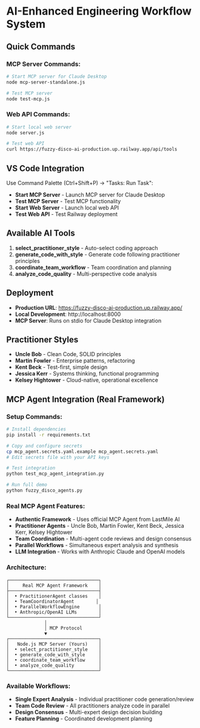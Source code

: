 # AI-Enhanced Engineering Workflow System

## Quick Commands

### MCP Server Commands:
```bash
# Start MCP server for Claude Desktop
node mcp-server-standalone.js

# Test MCP server
node test-mcp.js
```

### Web API Commands:
```bash
# Start local web server
node server.js

# Test web API
curl https://fuzzy-disco-ai-production.up.railway.app/api/tools
```

## VS Code Integration

Use Command Palette (Ctrl+Shift+P) -> "Tasks: Run Task":
- **Start MCP Server** - Launch MCP server for Claude Desktop
- **Test MCP Server** - Test MCP functionality
- **Start Web Server** - Launch local web API
- **Test Web API** - Test Railway deployment

## Available AI Tools

1. **select_practitioner_style** - Auto-select coding approach
2. **generate_code_with_style** - Generate code following practitioner principles
3. **coordinate_team_workflow** - Team coordination and planning
4. **analyze_code_quality** - Multi-perspective code analysis

## Deployment

- **Production URL**: https://fuzzy-disco-ai-production.up.railway.app/
- **Local Development**: http://localhost:8000
- **MCP Server**: Runs on stdio for Claude Desktop integration

## Practitioner Styles

- **Uncle Bob** - Clean Code, SOLID principles
- **Martin Fowler** - Enterprise patterns, refactoring
- **Kent Beck** - Test-first, simple design
- **Jessica Kerr** - Systems thinking, functional programming
- **Kelsey Hightower** - Cloud-native, operational excellence

## MCP Agent Integration (Real Framework)

### Setup Commands:
```bash
# Install dependencies
pip install -r requirements.txt

# Copy and configure secrets
cp mcp_agent.secrets.yaml.example mcp_agent.secrets.yaml
# Edit secrets file with your API keys

# Test integration
python test_mcp_agent_integration.py

# Run full demo
python fuzzy_disco_agents.py
```

### Real MCP Agent Features:
- **Authentic Framework** - Uses official MCP Agent from LastMile AI
- **Practitioner Agents** - Uncle Bob, Martin Fowler, Kent Beck, Jessica Kerr, Kelsey Hightower
- **Team Coordination** - Multi-agent code reviews and design consensus
- **Parallel Workflows** - Simultaneous expert analysis and synthesis
- **LLM Integration** - Works with Anthropic Claude and OpenAI models

### Architecture:
```
┌─────────────────────────────────┐
│     Real MCP Agent Framework    │
├─────────────────────────────────┤
│  • PractitionerAgent classes    │
│  • TeamCoordinatorAgent        │ 
│  • ParallelWorkflowEngine       │
│  • Anthropic/OpenAI LLMs        │
└─────────────────────────────────┘
              │
              │ MCP Protocol
              ▼
┌─────────────────────────────────┐
│   Node.js MCP Server (Yours)    │
│  • select_practitioner_style    │
│  • generate_code_with_style     │
│  • coordinate_team_workflow     │
│  • analyze_code_quality         │
└─────────────────────────────────┘
```

### Available Workflows:
- **Single Expert Analysis** - Individual practitioner code generation/review  
- **Team Code Review** - All practitioners analyze code in parallel
- **Design Consensus** - Multi-expert design decision building
- **Feature Planning** - Coordinated development planning